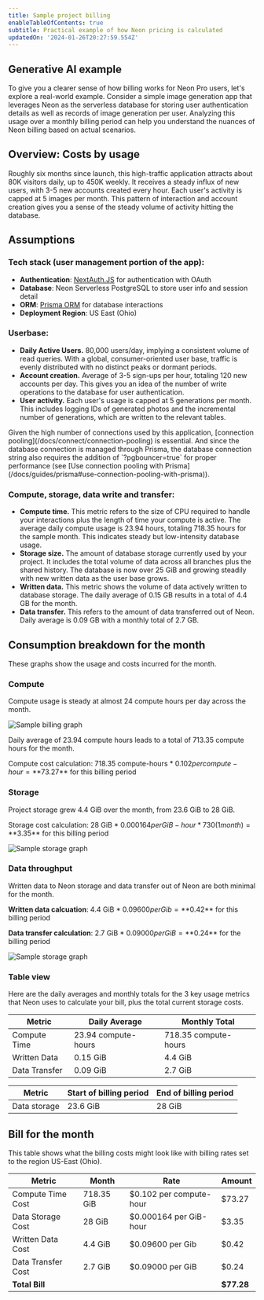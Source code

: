 ```yaml
---
title: Sample project billing
enableTableOfContents: true
subtitle: Practical example of how Neon pricing is calculated
updatedOn: '2024-01-26T20:27:59.554Z'
---
```


<NewPricing/>

## Generative AI example

To give you a clearer sense of how billing works for Neon Pro users, let's explore a real-world example. Consider a simple image generation app that leverages Neon as the serverless database for storing user authentication details as well as records of image generation per user. Analyzing this usage over a monthly billing period can help you understand the nuances of Neon billing based on actual scenarios.

## Overview: Costs by usage

Roughly six months since launch, this high-traffic application attracts about 80K visitors daily, up to 450K weekly. It receives a steady influx of new users, with 3-5 new accounts created every hour. Each user's activity is capped at 5 images per month. This pattern of interaction and account creation gives you a sense of the steady volume of activity hitting the database. 

## Assumptions

### Tech stack (user management portion of the app):
* **Authentication**: [NextAuth.JS](https://next-auth.js.org/) for authentication with OAuth
* **Database**: Neon Serverless PostgreSQL to store user info and session detail
* **ORM**: [Prisma ORM](https://www.prisma.io/) for database interactions
* **Deployment Region**: US East (Ohio)

### Userbase:
* **Daily Active Users.** 80,000 users/day, implying a consistent volume of read queries. With a global, consumer-oriented user base, traffic is evenly distributed with no distinct peaks or dormant periods.
* **Account creation.** Average of 3-5 sign-ups per hour, totaling 120 new accounts per day. This gives you an idea of the number of write operations to the database for user authentication.
* **User activity.** Each user's usage is capped at 5 generations per month. This includes logging IDs of generated photos and the incremental number of generations, which are written to the relevant tables.

<Admonition type="note">
Given the high number of connections used by this application, [connection pooling](/docs/connect/connection-pooling) is essential. And since the database connection is managed through Prisma, the database connection string also requires the addition of `?pgbouncer=true` for proper performance (see [Use connection pooling with Prisma](/docs/guides/prisma#use-connection-pooling-with-prisma)). 
</Admonition>

### Compute, storage, data write and transfer:

* **Compute time.** This metric refers to the size of CPU required to handle your interactions plus the length of time your compute is active. The average daily compute usage is 23.94 hours, totaling 718.35 hours for the sample month. This indicates steady but low-intensity database usage.
* **Storage size.** The amount of database storage currently used by your project. It includes the total volume of data across all branches plus the shared history. The database is now over 25 GiB and growing steadily with new written data as the user base grows.
* **Written data.** This metric shows the volume of data actively written to database storage. The daily average of 0.15 GB results in a total of 4.4 GB for the month.
* **Data transfer.** This refers to the amount of data transferred out of Neon. Daily average is 0.09 GB with a monthly total of 2.7 GB.

## Consumption breakdown for the month

These graphs show the usage and costs incurred for the month.

### Compute

Compute usage is steady at almost 24 compute hours per day across the month.

![Sample billing graph](/docs/introduction/billing_compute_graph.png)

Daily average of 23.94 compute hours leads to a total of 713.35 compute hours for the month.

Compute cost calculation: 718.35 compute-hours * $0.102 per compute-hour = **$73.27** for this billing period

### Storage

Project storage grew 4.4 GiB over the month, from 23.6 GiB to 28 GiB.

Storage cost calculation: 28 GiB * $0.000164 per GiB-hour * 730 (1 month) = **$3.35** for this billing period

![Sample storage graph](/docs/introduction/billing_storage_graph.png)

### Data throughput
Written data to Neon storage and data transfer out of Neon are both minimal for the month. 

**Written data calcuation**: 4.4 GiB * $0.09600 per Gib = **$0.42** for this billing period

**Data transfer calculation**: 2.7 GiB * $0.09000 per GiB = **$0.24** for the billing period

![Sample storage graph](/docs/introduction/billing_data_graph.png)

### Table view

Here are the daily averages and monthly totals for the 3 key usage metrics that Neon uses to calculate your bill, plus the total current storage costs.

| Metric          | Daily Average | Monthly Total |
|-----------------|---------------|---------------|
| Compute Time    | 23.94 compute-hours      | 718.35 compute-hours    |
| Written Data    | 0.15 GiB      | 4.4 GiB        |
| Data Transfer   | 0.09 GiB       | 2.7 GiB        |

 Metric           | Start of billing period| End of billing period |
|-----------------|---------------|---------------|
| Data storage    | 23.6 GiB        | 28 GiB         |

## Bill for the month

This table shows what the billing costs might look like with billing rates set to the region US-East (Ohio).

| Metric              | Month      | Rate                  | Amount    |
|---------------------|------------|-----------------------|-----------|
| Compute Time Cost   | 718.35 GiB | $0.102 per compute-hour        | $73.27    |
| Data Storage Cost   | 28 GiB   | $0.000164 per GiB-hour| $3.35
| Written Data Cost   | 4.4 GiB    | $0.09600 per Gib      | $0.42     |
| Data Transfer Cost  | 2.7 GiB    | $0.09000 per GiB      | $0.24     |
| **Total Bill**      |            |                       | **$77.28**|

